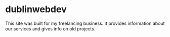 # dublinwebdev
This site was built for my freelancing business. It provides information about our services and gives info on old projects.